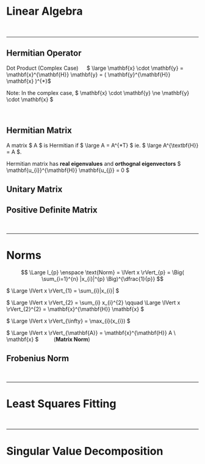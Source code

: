# Linear Algebra



</br><hr>

## Hermitian Operator

Dot Product (Complex Case) &emsp; $ \large  \mathbf{x} \cdot \mathbf{y} = \mathbf{x}^{\mathbf{H}} \mathbf{y} = ( \mathbf{y}^{\mathbf{H}} \mathbf{x} )^{*}$

Note: In the complex case, $ \mathbf{x} \cdot \mathbf{y} \ne \mathbf{y} \cdot \mathbf{x} $

</br>

## Hermitian Matrix

A matrix $ A $ is Hermitian if $ \large A = A^{*T} $ ie. $ \large A^{\textbf{H}} = A $.

Hermitian matrix has **real eigenvalues** and **orthognal eigenvectors** $ \mathbf{u_{i}}^{\mathbf{H}} \mathbf{u_{j}} = 0 $

## Unitary Matrix


## Positive Definite Matrix


</br><hr>

# Norms

$$ \Large I_{p} \enspace \text{Norm} = \lVert x \rVert_{p} = \Big( \sum_{i=1}^{n} |x_{i}|^{p} \Big)^{\dfrac{1}{p}} $$

$ \Large \lVert x \rVert_{1} = \sum_{i}|x_{i}| $

$ \Large \lVert x \rVert_{2} = \sum_{i} x_{i}^{2} \qquad \Large \lVert x \rVert_{2}^{2} = \mathbf{x}^{\mathbf{H}}  \mathbf{x} $

$ \Large \lVert x \rVert_{\infty} = \max_{i}(x_{i}) $



$ \Large \lVert x \rVert_{\mathbf{A}} = \mathbf{x}^{\mathbf{H}} A \ \mathbf{x} $ &emsp; &emsp; (**Matrix Norm**) 

## Frobenius Norm


</br><hr>

# Least Squares Fitting




</br><hr>

# Singular Value Decomposition






